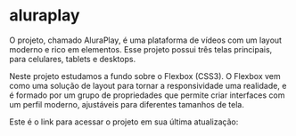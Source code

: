 # aluraplay

O projeto, chamado AluraPlay, é uma plataforma de vídeos com um layout moderno e rico em elementos. Esse projeto possui três telas principais, para celulares, tablets e desktops.

Neste projeto estudamos a fundo sobre o Flexbox (CSS3). O Flexbox vem como uma solução de layout para tornar a responsividade uma realidade, e é formado por um grupo de propriedades que permite criar interfaces com um perfil moderno, ajustáveis para diferentes tamanhos de tela.

Este é o link para acessar o projeto em sua última atualização:

